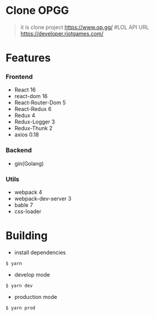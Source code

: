 # Clone OPGG
> it is clone project
https://www.op.gg/
#LOL API URL
> https://developer.riotgames.com/


# Features
### Frontend
- React 16
- react-dom 16
- React-Router-Dom 5
- React-Redux 6
- Redux 4
- Redux-Logger 3
- Redux-Thunk 2
- axios 0.18

### Backend
- gin(Golang)

### Utils
- webpack 4
- webpack-dev-server 3
- bable 7
- css-loader

# Building
- install dependencies
```
$ yarn
```
- develop mode
```
$ yarn dev
```
- production mode
```
$ yarn prod
```
